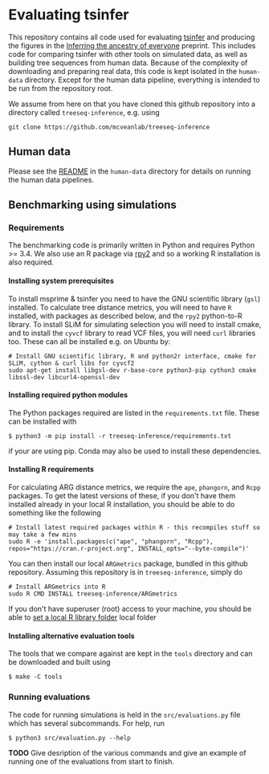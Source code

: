 # Evaluating tsinfer

This repository contains all code used for evaluating [tsinfer](https://tsinfer.readthedocs.io/en/latest/)
and producing the figures in the 
[Inferring the ancestry of everyone](https://www.biorxiv.org/content/10.1101/458067v1) preprint. This 
includes code for comparing tsinfer with other tools on simulated data, as well as building 
tree sequences from human data. Because of the complexity of downloading and preparing 
real data, this code is kept isolated in the ``human-data`` directory. Except for the human 
data pipeline, everything is intended to be run from the repository root.

We assume from here on that you have cloned this github repository into a directory called 
`treeseq-inference`, e.g. using

```
git clone https://github.com/mcveanlab/treeseq-inference
```

## Human data

Please see the [README](human-data/README.md) in the ``human-data`` directory 
for details on running the human data pipelines.

## Benchmarking using simulations

### Requirements

The benchmarking code is primarily written in Python and requires Python >= 3.4. We
also use an R package via [rpy2](https://rpy2.readthedocs.io/) and so a working 
R installation is also required. 

#### Installing system prerequisites 
To install msprime & tsinfer you need to have the GNU scientific library (`gsl`) installed.
To calculate tree distance metrics, you will need to have `R` installed, with packages
as described below, and the `rpy2` python-to-R library. To install SLiM for simulating
selection you will need to install cmake, and to install the `cyvcf` library to read VCF
files, you will need  `curl` libraries too. These can all be installed e.g. on Ubuntu by:

```
# Install GNU scientific library, R and python2r interface, cmake for SLiM, cython & curl libs for cyvcf2
sudo apt-get install libgsl-dev r-base-core python3-pip cython3 cmake libssl-dev libcurl4-openssl-dev
```

#### Installing required python modules

The Python packages required are listed in the ``requirements.txt`` file. These can be 
installed with

```
$ python3 -m pip install -r treeseq-inference/requirements.txt
```

if your are using pip. Conda may also be used to install these dependencies.

#### Installing R requirements

For calculating ARG distance metrics, we require the `ape`, `phangorn`, and `Rcpp` packages.
To get the latest versions of these, if you don't have them installed already in your local
R installation, you should be able to do something like the following

```
# Install latest required packages within R - this recompiles stuff so may take a few mins
sudo R -e 'install.packages(c("ape", "phangorn", "Rcpp"), repos="https://cran.r-project.org", INSTALL_opts="--byte-compile")'
```

You can then install our local `ARGmetrics` package, bundled in this github repository.
Assuming this repository is in `treeseq-inference`, simply do

```
# Install ARGmetrics into R
sudo R CMD INSTALL treeseq-inference/ARGmetrics
```

If you don't have superuser (root) access to your machine, you should be able to [set a local R library folder]() 
local folder

#### Installing alternative evaluation tools

The tools that we compare against are kept in the ``tools`` directory and can be 
downloaded and built using 

```
$ make -C tools
```



### Running evaluations

The code for running simulations is held in the ``src/evaluations.py`` file
which has several subcommands. For help, run

```
$ python3 src/evaluation.py --help
```

**TODO** Give desription of the various commands and give an example of 
running one of the evaluations from start to finish.

